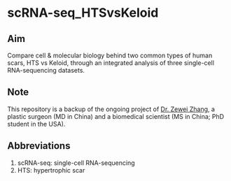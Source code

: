 # scRNA-seq_HTSvsKeloid
## Aim
Compare cell &amp; molecular biology behind two common types of human scars, HTS vs Keloid, through an integrated analysis of three single-cell RNA-sequencing datasets.
## Note
This repository is a backup of the ongoing project of [Dr. Zewei Zhang](https://www.linkedin.com/in/zewei-zhang-8a2822222/), a plastic surgeon (MD in China) and a biomedical scientist (MS in China; PhD student in the USA).
## Abbreviations
1. scRNA-seq: single-cell RNA-sequencing
2. HTS: hypertrophic scar
